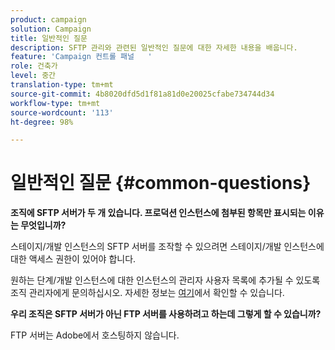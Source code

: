 ```yaml
---
product: campaign
solution: Campaign
title: 일반적인 질문
description: SFTP 관리와 관련된 일반적인 질문에 대한 자세한 내용을 배웁니다.
feature: 'Campaign 컨트롤 패널   '
role: 건축가
level: 중간
translation-type: tm+mt
source-git-commit: 4b8020dfd5d1f81a81d0e20025cfabe734744d34
workflow-type: tm+mt
source-wordcount: '113'
ht-degree: 98%

---
```



# 일반적인 질문 {#common-questions}

**조직에 SFTP 서버가 두 개 있습니다. 프로덕션 인스턴스에 첨부된 항목만 표시되는 이유는 무엇입니까?**

스테이지/개발 인스턴스의 SFTP 서버를 조작할 수 있으려면 스테이지/개발 인스턴스에 대한 액세스 권한이 있어야 합니다.

원하는 단계/개발 인스턴스에 대한 인스턴스의 관리자 사용자 목록에 추가될 수 있도록 조직 관리자에게 문의하십시오. 자세한 정보는 [여기](../../discover/using/managing-permissions.md)에서 확인할 수 있습니다.

**우리 조직은 SFTP 서버가 아닌 FTP 서버를 사용하려고 하는데 그렇게 할 수 있습니까?**

FTP 서버는 Adobe에서 호스팅하지 않습니다.
